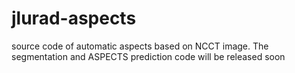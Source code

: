 # jlurad-aspects
source code of automatic aspects based on NCCT image.
The segmentation and ASPECTS prediction code will be released soon
